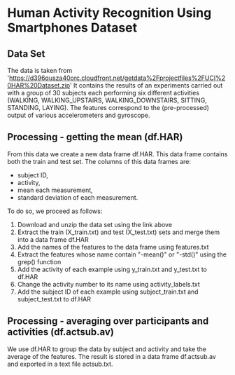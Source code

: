 # Human Activity Recognition Using Smartphones Dataset

## Data Set
The data is taken from 'https://d396qusza40orc.cloudfront.net/getdata%2Fprojectfiles%2FUCI%20HAR%20Dataset.zip'
It contains the results of an experiments carried out with a group of 30 subjects each performing six different activities (WALKING, WALKING_UPSTAIRS, WALKING_DOWNSTAIRS, SITTING, STANDING, LAYING).
The features correspond to the (pre-processed) output of various accelerometers and gyroscope.

## Processing - getting the mean (df.HAR)
From this data we create a new data frame df.HAR. This data frame contains both the train and test set.
The columns of this data frames are:
  - subject ID, 
  - activity, 
  - mean each measurement,
  - standard deviation of each measurement.
  
 To do so, we proceed as follows:
 
  1) Download and unzip the data set using the link above
  2) Extract the train (X_train.txt) and test (X_test.txt) sets and merge them into a data frame df.HAR
  3) Add the names of the features to the data frame using features.txt
  4) Extract the features whose name contain "-mean()" or "-std()" using the grep() function
  5) Add the activity of each example using y_train.txt and y_test.txt to df.HAR
  6) Change the activity number to its name using activity_labels.txt
  6) Add the subject ID of each example using subject_train.txt and subject_test.txt to df.HAR

## Processing - averaging over participants and activities (df.actsub.av)
We use df.HAR to group the data by subject and activity and take the average of the features. The result is stored in a data frame df.actsub.av and exported in a text file actsub.txt.
